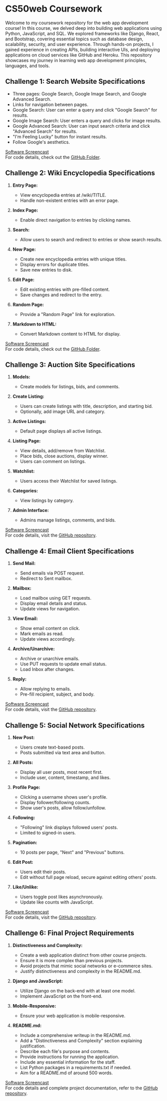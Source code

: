 # CS50web Coursework

Welcome to my coursework repository for the web app development course! In this course, we delved deep into building web applications using Python, JavaScript, and SQL. We explored frameworks like Django, React, and Bootstrap, covering essential topics such as database design, scalability, security, and user experience. Through hands-on projects, I gained experience in creating APIs, building interactive UIs, and deploying applications on cloud services like GitHub and Heroku. This repository showcases my journey in learning web app development principles, languages, and tools.

## Challenge 1: Search Website Specifications

- Three pages: Google Search, Google Image Search, and Google Advanced Search.
- Links for navigation between pages.
- Google Search: User can enter a query and click "Google Search" for results.
- Google Image Search: User enters a query and clicks for image results.
- Google Advanced Search: User can input search criteria and click "Advanced Search" for results.
- "I'm Feeling Lucky" button for instant results.
- Follow Google's aesthetics.

[Software  Screencast](https://youtu.be/T5LZE62alA8)<br>
For code details, check out the [GitHub Folder](https://github.com/Astronaut828/CS50web/tree/main/Web50/search).

## Challenge 2: Wiki Encyclopedia Specifications

1. **Entry Page:**
   - View encyclopedia entries at /wiki/TITLE.
   - Handle non-existent entries with an error page.

2. **Index Page:**
   - Enable direct navigation to entries by clicking names.

3. **Search:**
   - Allow users to search and redirect to entries or show search results.

4. **New Page:**
   - Create new encyclopedia entries with unique titles.
   - Display errors for duplicate titles.
   - Save new entries to disk.

5. **Edit Page:**
   - Edit existing entries with pre-filled content.
   - Save changes and redirect to the entry.

6. **Random Page:**
   - Provide a "Random Page" link for exploration.

7. **Markdown to HTML:**
   - Convert Markdown content to HTML for display.

[Software  Screencast](https://youtu.be/EQt81pY21BM)<br>
For code details, check out the [GitHub Folder](https://github.com/Astronaut828/CS50web/tree/main/Web50/wiki).

## Challenge 3: Auction Site Specifications

1. **Models:**
   - Create models for listings, bids, and comments.

2. **Create Listing:**
   - Users can create listings with title, description, and starting bid.
   - Optionally, add image URL and category.

3. **Active Listings:**
   - Default page displays all active listings.

4. **Listing Page:**
   - View details, add/remove from Watchlist.
   - Place bids, close auctions, display winner.
   - Users can comment on listings.

5. **Watchlist:**
   - Users access their Watchlist for saved listings.

6. **Categories:**
   - View listings by category.

7. **Admin Interface:**
   - Admins manage listings, comments, and bids.

[Software  Screencast](https://youtu.be/RXG8DdTIrfs)<br>
For code details, visit the [GitHub repository](https://github.com/Astronaut828/CS50web/tree/main/Web50/commerce).

## Challenge 4: Email Client Specifications

1. **Send Mail:**
   - Send emails via POST request.
   - Redirect to Sent mailbox.

2. **Mailbox:**
   - Load mailbox using GET requests.
   - Display email details and status.
   - Update views for navigation.

3. **View Email:**
   - Show email content on click.
   - Mark emails as read.
   - Update views accordingly.

4. **Archive/Unarchive:**
   - Archive or unarchive emails.
   - Use PUT requests to update email status.
   - Load Inbox after changes.

5. **Reply:**
   - Allow replying to emails.
   - Pre-fill recipient, subject, and body.

[Software  Screencast](https://youtu.be/9PYlNqAVDjY)<br>
For code details, visit the [GitHub repository](https://github.com/Astronaut828/CS50web/tree/main/Web50/mail).

## Challenge 5: Social Network Specifications

1. **New Post:**
   - Users create text-based posts.
   - Posts submitted via text area and button.

2. **All Posts:**
   - Display all user posts, most recent first.
   - Include user, content, timestamp, and likes.

3. **Profile Page:**
   - Clicking a username shows user's profile.
   - Display follower/following counts.
   - Show user's posts, allow follow/unfollow.

4. **Following:**
   - "Following" link displays followed users' posts.
   - Limited to signed-in users.

5. **Pagination:**
   - 10 posts per page, "Next" and "Previous" buttons.

6. **Edit Post:**
   - Users edit their posts.
   - Edit without full page reload, secure against editing others' posts.

7. **Like/Unlike:**
   - Users toggle post likes asynchronously.
   - Update like counts with JavaScript.

[Software  Screencast](https://youtu.be/uupZn5EdgEg)<br>
For code details, visit the [GitHub repository](https://github.com/Astronaut828/CS50web/tree/main/Web50/project4).

## Challenge 6: Final Project Requirements

1. **Distinctiveness and Complexity:**
   - Create a web application distinct from other course projects.
   - Ensure it is more complex than previous projects.
   - Avoid projects that mimic social networks or e-commerce sites.
   - Justify distinctiveness and complexity in the README.md.

2. **Django and JavaScript:**
   - Utilize Django on the back-end with at least one model.
   - Implement JavaScript on the front-end.

3. **Mobile-Responsive:**
   - Ensure your web application is mobile-responsive.

4. **README.md:**
   - Include a comprehensive writeup in the README.md.
   - Add a "Distinctiveness and Complexity" section explaining justification.
   - Describe each file's purpose and contents.
   - Provide instructions for running the application.
   - Include any essential information for the staff.
   - List Python packages in a requirements.txt if needed.
   - Aim for a README.md of around 500 words.

[Software  Screencast](https://youtu.be/yxwf0vKrkRo)<br>
For code details and complete project documentation, refer to the [GitHub repository](https://github.com/Astronaut828/CS50web/tree/main/Web50/capstone).

